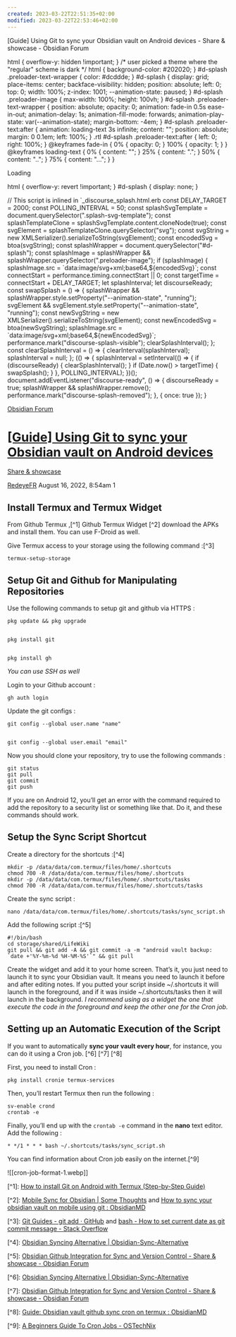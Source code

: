 ```yaml
---
created: 2023-03-22T22:51:35+02:00
modified: 2023-03-22T22:53:46+02:00
---
```


\[Guide\] Using Git to sync your Obsidian vault on Android devices - Share & showcase - Obsidian Forum                                                 

html { overflow-y: hidden !important; } /\* user picked a theme where the "regular" scheme is dark \*/ html { background-color: #202020; } #d-splash .preloader-text-wrapper { color: #dcddde; } #d-splash { display: grid; place-items: center; backface-visibility: hidden; position: absolute; left: 0; top: 0; width: 100%; z-index: 1001; --animation-state: paused; } #d-splash .preloader-image { max-width: 100%; height: 100vh; } #d-splash .preloader-text-wrapper { position: absolute; opacity: 0; animation: fade-in 0.5s ease-in-out; animation-delay: 1s; animation-fill-mode: forwards; animation-play-state: var(--animation-state); margin-bottom: -4em; } #d-splash .preloader-text:after { animation: loading-text 3s infinite; content: ""; position: absolute; margin: 0 0.1em; left: 100%; } .rtl #d-splash .preloader-text:after { left: 0; right: 100%; } @keyframes fade-in { 0% { opacity: 0; } 100% { opacity: 1; } } @keyframes loading-text { 0% { content: ""; } 25% { content: "."; } 50% { content: ".."; } 75% { content: "..."; } } ![Obsidian Forum](data:image/svg;base64,R0lGODlhAQABAIAAAAAAAP///yH5BAEAAAAALAAAAAABAAEAAAIBRAA7)

Loading

html { overflow-y: revert !important; } #d-splash { display: none; }

// This script is inlined in \`\_discourse\_splash.html.erb const DELAY\_TARGET = 2000; const POLLING\_INTERVAL = 50; const splashSvgTemplate = document.querySelector(".splash-svg-template"); const splashTemplateClone = splashSvgTemplate.content.cloneNode(true); const svgElement = splashTemplateClone.querySelector("svg"); const svgString = new XMLSerializer().serializeToString(svgElement); const encodedSvg = btoa(svgString); const splashWrapper = document.querySelector("#d-splash"); const splashImage = splashWrapper && splashWrapper.querySelector(".preloader-image"); if (splashImage) { splashImage.src = \`data:image/svg+xml;base64,${encodedSvg}\`; const connectStart = performance.timing.connectStart || 0; const targetTime = connectStart + DELAY\_TARGET; let splashInterval; let discourseReady; const swapSplash = () => { splashWrapper && splashWrapper.style.setProperty("--animation-state", "running"); svgElement && svgElement.style.setProperty("--animation-state", "running"); const newSvgString = new XMLSerializer().serializeToString(svgElement); const newEncodedSvg = btoa(newSvgString); splashImage.src = \`data:image/svg+xml;base64,${newEncodedSvg}\`; performance.mark("discourse-splash-visible"); clearSplashInterval(); }; const clearSplashInterval = () => { clearInterval(splashInterval); splashInterval = null; }; (() => { splashInterval = setInterval(() => { if (discourseReady) { clearSplashInterval(); } if (Date.now() > targetTime) { swapSplash(); } }, POLLING\_INTERVAL); })(); document.addEventListener("discourse-ready", () => { discourseReady = true; splashWrapper && splashWrapper.remove(); performance.mark("discourse-splash-removed"); }, { once: true }); }

          

[Obsidian Forum](/)

[\[Guide\] Using Git to sync your Obsidian vault on Android devices](/t/guide-using-git-to-sync-your-obsidian-vault-on-android-devices/41887)
=============================================================================================================================================

[Share & showcase](https://forum.obsidian.md/c/share-showcase/9) 

[RedeyeFR](https://forum.obsidian.md/u/RedeyeFR)  August 16, 2022, 8:54am  1

[](#install-termux-and-termux-widget-1)Install Termux and Termux Widget
-----------------------------------------------------------------------

From Github Termux ,\[^1\] Github Termux Widget \[^2\] download the APKs and install them. You can use F-Droid as well.

Give Termux access to your storage using the following command :\[^3\]

    termux-setup-storage
    

[](#setup-git-and-github-for-manipulating-repositories-2)Setup Git and Github for Manipulating Repositories
-----------------------------------------------------------------------------------------------------------

Use the following commands to setup git and github via HTTPS :

    pkg update && pkg upgrade
    

    pkg install git
    

    pkg install gh
    

_You can use SSH as well_

Login to your Github account :

    gh auth login
    

Update the git configs :

    git config --global user.name "name"
    

    git config --global user.email "email"
    

Now you should clone your repository, try to use the following commands :

    git status
    git pull
    git commit
    git push
    

If you are on Android 12, you’ll get an error with the command required to add the repository to a security list or something like that. Do it, and these commands should work.

[](#setup-the-sync-script-shortcut-3)Setup the Sync Script Shortcut
-------------------------------------------------------------------

Create a directory for the shortcuts :\[^4\]

    mkdir -p /data/data/com.termux/files/home/.shortcuts
    chmod 700 -R /data/data/com.termux/files/home/.shortcuts
    mkdir -p /data/data/com.termux/files/home/.shortcuts/tasks
    chmod 700 -R /data/data/com.termux/files/home/.shortcuts/tasks
    

Create the sync script :

    nano /data/data/com.termux/files/home/.shortcuts/tasks/sync_script.sh
    

Add the following script :\[^5\]

    #!/bin/bash
    cd storage/shared/LifeWiki
    git pull && git add -A && git commit -a -m "android vault backup: `date +'%Y-%m-%d %H-%M-%S'`" && git pull
    

Create the widget and add it to your home screen. That’s it, you just need to launch it to sync your Obsidian vault. It means you need to launch it before and after editing notes. If you putted your script inside ~/.shortcuts it will launch in the foreground, and if it was inside ~/.shortcuts/tasks then it will launch in the background. _I recommend using as a widget the one that execute the code in the foreground and keep the other one for the Cron job._

[](#setting-up-an-automatic-execution-of-the-script-4)Setting up an Automatic Execution of the Script
-----------------------------------------------------------------------------------------------------

If you want to automatically **sync your vault every hour**, for instance, you can do it using a Cron job. \[^6\] \[^7\] \[^8\]

First, you need to install Cron :

    pkg install cronie termux-services
    

Then, you’ll restart Termux then run the following :

    sv-enable crond
    crontab -e 
    

Finally, you’ll end up with the `crontab -e` command in the **nano** text editor. Add the following :

    * */1 * * * bash ~/.shortcuts/tasks/sync_script.sh
    

You can find information about Cron job easily on the internet.\[^9\]

!\[\[cron-job-format-1.webp\]\]

\[^1\]: [How to install Git on Android with Termux (Step-by-Step Guide)](https://www.techrepublic.com/article/how-to-install-git-on-android/)

\[^2\]: [Mobile Sync for Obsidian | Some Thoughts](https://werzum.github.io/tech/2022/02/13/Obsidian-Mobile-Sync.html) and [How to sync your obsidian vault on mobile using git : ObsidianMD](https://www.reddit.com/r/ObsidianMD/comments/v6otbu/how_to_sync_your_obsidian_vault_on_mobile_using/)

\[^3\]: [Git Guides - git add · GitHub](https://github.com/git-guides/git-add) and [bash - How to set current date as git commit message - Stack Overflow](https://stackoverflow.com/questions/4654437/how-to-set-current-date-as-git-commit-message)

\[^4\]: [Obsidian Syncing Alternative | Obsidian-Sync-Alternative](https://pulinagrawal.github.io/Obsidian-Sync-Alternative/)

\[^5\]: [Obsidian Github Integration for Sync and Version Control - Share & showcase - Obsidian Forum](https://forum.obsidian.md/t/obsidian-github-integration-for-sync-and-version-control/6369)

\[^6\]: [Obsidian Syncing Alternative | Obsidian-Sync-Alternative](https://pulinagrawal.github.io/Obsidian-Sync-Alternative/)

\[^7\]: [Obsidian Github Integration for Sync and Version Control - Share & showcase - Obsidian Forum](https://forum.obsidian.md/t/obsidian-github-integration-for-sync-and-version-control/6369)

\[^8\]: [Guide: Obsidian vault github sync cron on termux : ObsidianMD](https://www.reddit.com/r/ObsidianMD/comments/qep4gn/guide_obsidian_vault_github_sync_cron_on_termux/)

\[^9\]: [A Beginners Guide To Cron Jobs - OSTechNix](https://ostechnix.com/a-beginners-guide-to-cron-jobs/)
